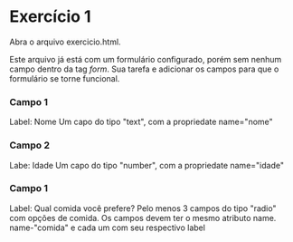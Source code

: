 # Exercício 1

Abra o arquivo exercicio.html.

Este arquivo já está com um formulário configurado, porém sem nenhum campo dentro da tag *form*. Sua tarefa e adicionar os campos para que o formulário se torne funcional.

### Campo 1
Label: Nome
Um capo do tipo "text", com a propriedate name="nome"

### Campo 2
Labe: Idade
Um capo do tipo "number", com a propriedate name="idade"

### Campo 1
Label: Qual comida você prefere?
Pelo menos 3 campos do tipo "radio" com opções de comida. Os campos devem ter o mesmo atributo name. name-"comida" e cada um com seu respectivo label